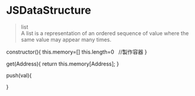 # JSDataStructure

>list <br/>
>A list is a representation of an ordered sequence of value where the same value may appear many times.

constructor(){
    this.memory=[]
    this.length=0
    //製作容器
}

get(Address){
    return this.memory[Address];
}

push(val){
    
}
